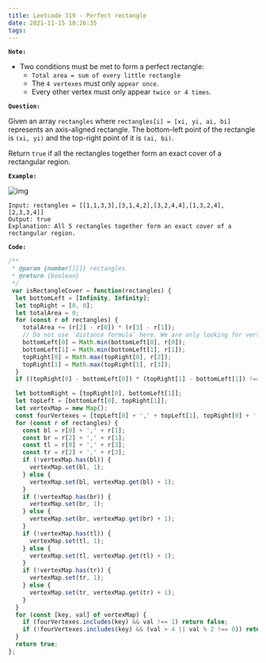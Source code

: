 ```yaml
---
title: Leetcode 319 - Perfect rectangle
date: 2021-11-15 18:26:35
tags:
---
```

**`Note:`**
- Two conditions must be met to form a perfect rectangle:
  - `Total area = sum of every little rectangle`
  - The `4 vertexes` must only `appear once`.
  - Every other vertex must only appear `twice or 4 times`.

**`Question:`**

Given an array `rectangles` where `rectangles[i] = [xi, yi, ai, bi]` represents an axis-aligned rectangle. The bottom-left point of the rectangle is `(xi, yi)` and the top-right point of it is `(ai, bi)`.

Return `true` if all the rectangles together form an exact cover of a rectangular region.

**`Example:`**

![img](https://assets.leetcode.com/uploads/2021/03/27/perectrec1-plane.jpg)
```
Input: rectangles = [[1,1,3,3],[3,1,4,2],[3,2,4,4],[1,3,2,4],[2,3,3,4]]
Output: true
Explanation: All 5 rectangles together form an exact cover of a rectangular region.
```

**`Code:`**
```javascript
/**
 * @param {number[][]} rectangles
 * @return {boolean}
 */
 var isRectangleCover = function(rectangles) {
  let bottomLeft = [Infinity, Infinity];
  let topRight = [0, 0];
  let totalArea = 0;
  for (const r of rectangles) {
    totalArea += (r[2] - r[0]) * (r[3] - r[1]);
    // Do not use `distance formula` here. We are only looking for vertex that is left most or right most.
    bottomLeft[0] = Math.min(bottomLeft[0], r[0]);
    bottomLeft[1] = Math.min(bottomLeft[1], r[1]);
    topRight[0] = Math.max(topRight[0], r[2]);
    topRight[1] = Math.max(topRight[1], r[3]);
  }
  if ((topRight[0] - bottomLeft[0]) * (topRight[1] - bottomLeft[1]) !== totalArea) return false;

  let bottomRight = [topRight[0], bottomLeft[1]];
  let topLeft = [bottomLeft[0], topRight[1]];
  let vertexMap = new Map();
  const fourVertexes = [topLeft[0] + ',' + topLeft[1], topRight[0] + ',' + topRight[1], bottomLeft[0] + ',' + bottomLeft[1], bottomRight[0] + ',' + bottomRight[1]];
  for (const r of rectangles) {
    const bl = r[0] + ',' + r[1];
    const br = r[2] + ',' + r[1];
    const tl = r[0] + ',' + r[3];
    const tr = r[2] + ',' + r[3];
    if (!vertexMap.has(bl)) {
      vertexMap.set(bl, 1);
    } else {
      vertexMap.set(bl, vertexMap.get(bl) + 1);
    } 
    if (!vertexMap.has(br)) {
      vertexMap.set(br, 1);      
    } else {
      vertexMap.set(br, vertexMap.get(br) + 1);
    }
    if (!vertexMap.has(tl)) {
      vertexMap.set(tl, 1);      
    } else {
      vertexMap.set(tl, vertexMap.get(tl) + 1);
    }
    if (!vertexMap.has(tr)) {
      vertexMap.set(tr, 1);      
    } else {
      vertexMap.set(tr, vertexMap.get(tr) + 1);
    }
  }
  for (const [key, val] of vertexMap) {
    if (fourVertexes.includes(key) && val !== 1) return false;
    if (!fourVertexes.includes(key) && (val > 4 || val % 2 !== 0)) return false;
  }
  return true;
};
```